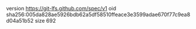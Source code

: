 version https://git-lfs.github.com/spec/v1
oid sha256:005da828ae5926bdb62a5df58510ffeace3e3599adae670f77c9ea8d04a51b52
size 692
